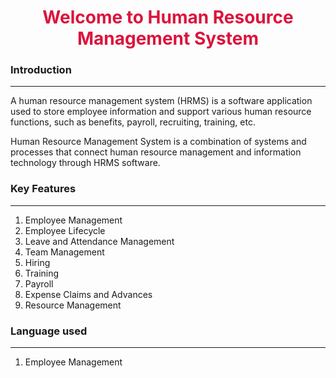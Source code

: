 <!DOCTYPE html>
<html lang="en">
<head>
    <meta charset="UTF-8">
    <meta http-equiv="X-UA-Compatible" content="IE=edge">
    <meta name="viewport" content="width=device-width, initial-scale=1.0">
</head>
<body>
    <h1 align="center" style="color: crimson; font: italic;">Welcome to Human Resource Management System</h1>
    <h3>Introduction</h3>
    <hr>
    <p>A human resource management system (HRMS) is a software application used to store employee information and support various human resource functions, such as benefits, payroll, recruiting, training, etc.</p>
    <p>Human Resource Management System is a combination of systems and processes that connect human resource management and information technology through HRMS software.</p>
    <h3>Key Features</h3>
    <hr>
    <ol>
        <li>Employee Management</li>
        <li>Employee Lifecycle</li>
        <li>Leave and Attendance Management</li>
        <li>Team Management</li>
        <li>Hiring</li>
        <li>Training</li>
        <li>Payroll</li>
        <li>Expense Claims and Advances</li>
        <li>Resource Management</li>
    </ol>
    <h3>Language used</h3>
    <hr>
    <ol>
        <li>Employee Management</li>
    </ol>


</body>
</html>